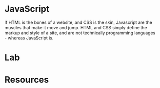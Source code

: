 # JavaScript
If HTML is the bones of a website, and CSS is the skin, Javascript are
the muscles that make it move and jump. HTML and CSS simply define
the markup and style of a site, and are not technically programming
languages - whereas JavaScript is.


# Lab

# Resources